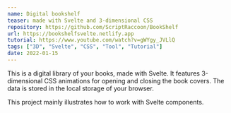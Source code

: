 ```yaml
---
name: Digital bookshelf
teaser: made with Svelte and 3-dimensional CSS
repository: https://github.com/ScriptRaccoon/BookShelf
url: https://bookshelfsvelte.netlify.app
tutorial: https://www.youtube.com/watch?v=gWYgy_JVLlQ
tags: ["3D", "Svelte", "CSS", "Tool", "Tutorial"]
date: 2022-01-15
---
```


This is a digital library of your books, made with Svelte. It features 3-dimensional CSS animations for opening and closing the book covers. The data is stored in the local storage of your browser.

This project mainly illustrates how to work with Svelte components.
